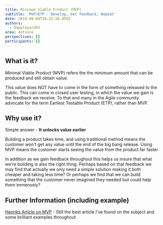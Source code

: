 ```yaml
---
title: Minimum Viable Product (MVP)
subtitle: 'MVP/ETP - Develop, Get feedback, Repeat'
date: 2019-09-04T10:22:28.956Z
authors:
  - Dappleyard93
area: options
perspectives: []
participants: []
---
```

## What is it?

Minimal Viable Product (MVP) refers the the minimum amount that can be produced and still obtain value. 

This value does NOT have to come in the form of something released to the public. This can come in closed user testing, in which the value we gain is the feedback we receive. To that end many in the Agile community advocate for the term Earliest Testable Product (ETP), rather than MVP.

## Why use it?

Simple answer - **It unlocks value earlier**

Building a product takes time, and using traditional method means the customer won't get any value until the end of the big bang release. Using MVP means the customer starts seeing the value from the product far faster



In addition as we gain feedback throughout this helps us insure that what we're building is also the right thing. Perhaps based on that feedback we may find that actually we only need a simple solution making it both cheaper and taking less time? Or perhaps we find that we can build something that the customer never imagined they needed but could help them immensely?



## Further Information (including example)

[Henriks Article on MVP](https://blog.crisp.se/2016/01/25/henrikkniberg/making-sense-of-mvp) - Still the best article I've found on the subject and some brilliant examples throughout
